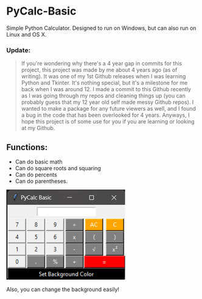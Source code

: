 # PyCalc-Basic
Simple Python Calculator. Designed to run on Windows, but can also run on Linux and OS X.

### Update: 
> If you're wondering why there's a 4 year gap in commits for this project, this project was made by me about 4 years ago (as of writing). It was one of my 1st Github releases when I was learning Python and Tkinter. It's nothing special, but it's a milestone for me back when I was around 12. I made a commit to this Github recently as I was going through my repos and cleaning things up (you can probably guess that my 12 year old self made messy Github repos). I wanted to make a package for any future viewers as well, and I found a bug in the code that has been overlooked for 4 years. Anyways, I hope this project is of some use for you if you are learning or looking at my Github.

## Functions:
- Can do basic math
- Can do square roots and squaring
- Can do percents
- Can do parentheses. 

![png](https://github.com/TrooperZ/PyCalc-Basic/blob/master/pycalc.png)

Also, you can change the background easily!
